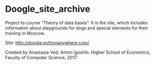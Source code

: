 # Doogle_site_archive
Project to course "Theory of data bases". It is the site, which includes information about playgrounds for dogs and special elements for their training in Moscow.

Site: http://doogle.pythonanywhere.com/

Created by Anastasia Ved, Anton Igoshin. Higher School of Economics, Faculty of Computer Science, 2017.

